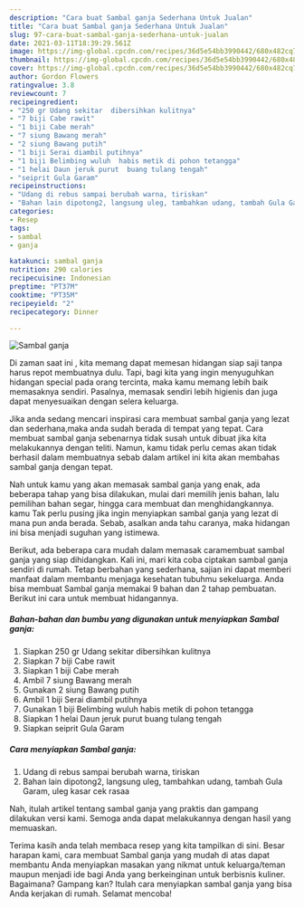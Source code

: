 ```yaml
---
description: "Cara buat Sambal ganja Sederhana Untuk Jualan"
title: "Cara buat Sambal ganja Sederhana Untuk Jualan"
slug: 97-cara-buat-sambal-ganja-sederhana-untuk-jualan
date: 2021-03-11T18:39:29.561Z
image: https://img-global.cpcdn.com/recipes/36d5e54bb3990442/680x482cq70/sambal-ganja-foto-resep-utama.jpg
thumbnail: https://img-global.cpcdn.com/recipes/36d5e54bb3990442/680x482cq70/sambal-ganja-foto-resep-utama.jpg
cover: https://img-global.cpcdn.com/recipes/36d5e54bb3990442/680x482cq70/sambal-ganja-foto-resep-utama.jpg
author: Gordon Flowers
ratingvalue: 3.8
reviewcount: 7
recipeingredient:
- "250 gr Udang sekitar  dibersihkan kulitnya"
- "7 biji Cabe rawit"
- "1 biji Cabe merah"
- "7 siung Bawang merah"
- "2 siung Bawang putih"
- "1 biji Serai diambil putihnya"
- "1 biji Belimbing wuluh  habis metik di pohon tetangga"
- "1 helai Daun jeruk purut  buang tulang tengah"
- "seiprit Gula Garam"
recipeinstructions:
- "Udang di rebus sampai berubah warna, tiriskan"
- "Bahan lain dipotong2, langsung uleg, tambahkan udang, tambah Gula Garam, uleg kasar cek rasaa"
categories:
- Resep
tags:
- sambal
- ganja

katakunci: sambal ganja 
nutrition: 290 calories
recipecuisine: Indonesian
preptime: "PT37M"
cooktime: "PT35M"
recipeyield: "2"
recipecategory: Dinner

---
```



![Sambal ganja](https://img-global.cpcdn.com/recipes/36d5e54bb3990442/680x482cq70/sambal-ganja-foto-resep-utama.jpg)

Di zaman  saat ini , kita memang dapat memesan hidangan siap saji tanpa harus repot membuatnya dulu. Tapi, bagi kita yang ingin menyuguhkan hidangan special pada orang tercinta, maka kamu memang lebih baik memasaknya sendiri. Pasalnya, memasak sendiri lebih higienis dan juga dapat menyesuaikan dengan selera keluarga.

Jika anda sedang mencari inspirasi cara membuat sambal ganja yang lezat dan sederhana,maka anda sudah berada di tempat yang tepat. Cara membuat sambal ganja  sebenarnya tidak susah untuk dibuat jika kita melakukannya dengan teliti. Namun, kamu tidak perlu cemas akan tidak berhasil dalam membuatnya 
sebab dalam artikel ini kita akan membahas sambal ganja dengan tepat.  



Nah untuk kamu yang akan memasak sambal ganja yang enak, ada beberapa tahap yang bisa dilakukan, mulai dari memilih jenis bahan, lalu pemilihan bahan segar, hingga cara membuat dan menghidangkannya. kamu Tak perlu pusing jika ingin menyiapkan sambal ganja yang lezat di mana pun anda berada. Sebab, asalkan anda  tahu caranya, maka hidangan ini bisa menjadi suguhan yang istimewa.

Berikut, ada beberapa cara mudah dalam memasak caramembuat sambal ganja yang siap dihidangkan. Kali ini, mari kita coba ciptakan sambal ganja sendiri di rumah. Tetap berbahan yang sederhana, sajian ini dapat memberi manfaat dalam membantu menjaga kesehatan tubuhmu sekeluarga. Anda bisa membuat Sambal ganja memakai 9 bahan dan 2 tahap pembuatan. Berikut ini cara untuk membuat hidangannya.

<!--inarticleads1-->

##### Bahan-bahan dan bumbu yang digunakan untuk menyiapkan Sambal ganja:

1. Siapkan 250 gr Udang sekitar  dibersihkan kulitnya
1. Siapkan 7 biji Cabe rawit
1. Siapkan 1 biji Cabe merah
1. Ambil 7 siung Bawang merah
1. Gunakan 2 siung Bawang putih
1. Ambil 1 biji Serai diambil putihnya
1. Gunakan 1 biji Belimbing wuluh  habis metik di pohon tetangga
1. Siapkan 1 helai Daun jeruk purut  buang tulang tengah
1. Siapkan seiprit Gula Garam




<!--inarticleads2-->

##### Cara menyiapkan Sambal ganja:

1. Udang di rebus sampai berubah warna, tiriskan
1. Bahan lain dipotong2, langsung uleg, tambahkan udang, tambah Gula Garam, uleg kasar cek rasaa




Nah, itulah artikel tentang  sambal ganja  yang praktis dan gampang dilakukan versi kami. Semoga anda dapat melakukannya dengan hasil yang memuaskan. 

Terima kasih anda telah membaca resep yang kita tampilkan di sini. Besar harapan kami, cara membuat  Sambal ganja yang mudah di atas dapat membantu Anda menyiapkan masakan yang nikmat untuk keluarga/teman maupun menjadi ide bagi Anda yang berkeinginan untuk berbisnis kuliner. Bagaimana? Gampang kan? Itulah cara menyiapkan sambal ganja yang bisa Anda kerjakan di rumah. Selamat mencoba!

